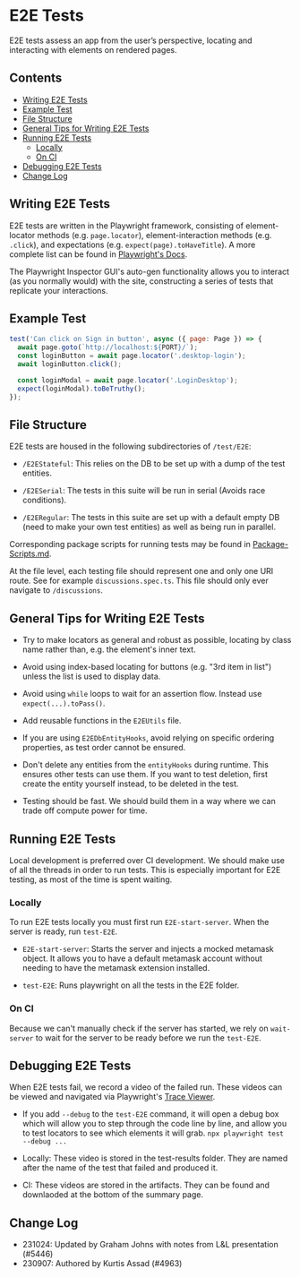# E2E Tests

E2E tests assess an app from the user’s perspective, locating and interacting with elements on rendered pages.

## Contents

- [Writing E2E Tests](#writing-e2e-tests)
- [Example Test](#example-test)
- [File Structure](#file-structure)
- [General Tips for Writing E2E Tests](#general-tips-for-writing-e2e-tests)
- [Running E2E Tests](#running-e2e-tests)
  + [Locally](#locally)
  + [On CI](#on-ci)
- [Debugging E2E Tests](#debugging-e2e-tests)
- [Change Log](#change-log)

## Writing E2E Tests

E2E tests are written in the Playwright framework, consisting of element-locator methods (e.g. `page.locator`), element-interaction methods (e.g. `.click`), and expectations (e.g. `expect(page).toHaveTitle`). A more complete list can be found in [Playwright's Docs](https://playwright.dev/docs/writing-tests).

The Playwright Inspector GUI's auto-gen functionality allows you to interact (as you normally would) with the site, constructing a series of tests that replicate your interactions.

## Example Test

```js
test('Can click on Sign in button', async ({ page: Page }) => {
  await page.goto(`http://localhost:${PORT}/`);
  const loginButton = await page.locator('.desktop-login');
  await loginButton.click();

  const loginModal = await page.locator('.LoginDesktop');
  expect(loginModal).toBeTruthy();
});
```

## File Structure

E2E tests are housed in the following subdirectories of `/test/E2E`:

- `/E2EStateful`: This relies on the DB to be set up with a dump of the test entities.

- `/E2ESerial`: The tests in this suite will be run in serial (Avoids race conditions).

- `/E2ERegular`: The tests in this suite are set up with a default empty DB (need to make your own test entities) as well as being run in parallel.

Corresponding package scripts for running tests may be found in [Package-Scripts.md](../knowledge_base/Package-Scripts.md).

At the file level, each testing file should represent one and only one URI route. See for example `discussions.spec.ts`. This file should only ever navigate to `/discussions`.

## General Tips for Writing E2E Tests

- Try to make locators as general and robust as possible, locating by class name rather than, e.g. the element's inner text.

- Avoid using index-based locating for buttons (e.g. "3rd item in list") unless the list is used to display data.

- Avoid using `while` loops to wait for an assertion flow. Instead use `expect(...).toPass()`.

- Add reusable functions in the `E2EUtils` file.

- If you are using `E2EDbEntityHooks`, avoid relying on specific ordering properties, as test order cannot be ensured.

- Don't delete any entities from the `entityHooks` during runtime. This ensures other tests can use them. If you want to test deletion, first create the entity yourself instead, to be deleted in the test.

- Testing should be fast. We should build them in a way where we can trade off compute power for time.

## Running E2E Tests

Local development is preferred over CI development. We should make use of all the threads in order to run tests. This is especially important for E2E testing, as most of the time is spent waiting.

### Locally

To run E2E tests locally you must first run `E2E-start-server`. When the server is ready, run `test-E2E`.

- `E2E-start-server`: Starts the server and injects a mocked metamask object. It allows you to have a default
metamask account without needing to have the metamask extension installed.

- `test-E2E`: Runs playwright on all the tests in the E2E folder.

### On CI

Because we can't manually check if the server has started, we rely on `wait-server` to wait for the server to be ready before we run the `test-E2E`.

## Debugging E2E Tests

When E2E tests fail, we record a video of the failed run. These videos can be viewed and navigated via Playwright's [Trace Viewer](https://trace.playwright.dev/).

- If you add `--debug` to the `test-E2E` command, it will open a debug box which will allow you to step through the code line by line, and allow you to test locators to see which elements it will grab. `npx playwright test --debug ...`

- Locally: These video is stored in the test-results folder. They are named after the name of the test that failed and produced it.

- CI: These videos are stored in the artifacts. They can be found and downlaoded at the bottom of the summary page.

## Change Log

- 231024: Updated by Graham Johns with notes from L&L presentation (#5446)
- 230907: Authored by Kurtis Assad (#4963)
